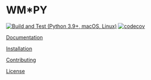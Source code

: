 # WM*PY

[![Build and Test (Python 3.9+, macOS, Linux)](https://github.com/unitn-sml/wmpy/actions/workflows/build-and-test.yml/badge.svg)](https://github.com/unitn-sml/wmpy/actions/workflows/build-and-test.yml)
[![codecov](https://codecov.io/github/unitn-sml/wmpy/branch/master/graph/badge.svg?token=VIN9CAWNZP)](https://codecov.io/github/unitn-sml/wmpy)

[Documentation](https://wmpy.readthedocs.io/en/latest/index.html)

[Installation](INSTALL.md)

[Contributing](CONTRIBUTING.md)

[License](LICENSE.md)
